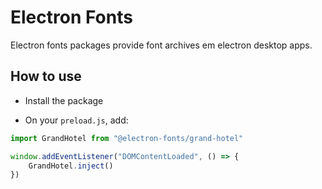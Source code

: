 # Electron Fonts

Electron fonts packages provide font archives em electron desktop apps.

## How to use

* Install the package

* On your `preload.js`, add:

```ts
import GrandHotel from "@electron-fonts/grand-hotel"

window.addEventListener("DOMContentLoaded", () => {
    GrandHotel.inject()
})
```